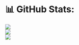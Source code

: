 # 📊 GitHub Stats:
![](https://github-readme-stats.vercel.app/api?username=Yermalouski&theme=blueberry&hide_border=false&include_all_commits=true&count_private=true)<br/>
![](https://github-readme-streak-stats.herokuapp.com/?user=Yermalouski&theme=blueberry&hide_border=false)<br/>
![](https://github-readme-stats.vercel.app/api/top-langs/?username=Yermalouski&theme=blueberry&hide_border=false&include_all_commits=true&count_private=true&layout=compact)

<!-- Proudly created with GPRM ( https://gprm.itsvg.in ) -->
